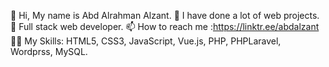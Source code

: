 👋 Hi, My name is Abd Alrahman Alzant.
🍁 I have done a lot of web projects.
🌱 Full stack web developer.
📫 How to reach me :https://linktr.ee/abdalzant
👨‍💻 My Skills: HTML5, CSS3, JavaScript, Vue.js, PHP, PHPLaravel, Wordprss, MySQL.
